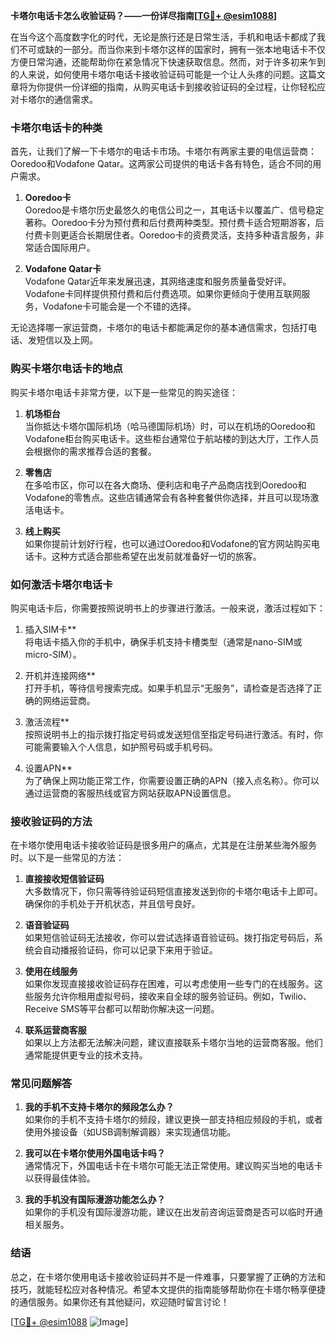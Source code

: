 **卡塔尔电话卡怎么收验证码？——一份详尽指南[[TG💪+ @esim1088](https://t.me/s/esim1088)]**

在当今这个高度数字化的时代，无论是旅行还是日常生活，手机和电话卡都成了我们不可或缺的一部分。而当你来到卡塔尔这样的国家时，拥有一张本地电话卡不仅方便日常沟通，还能帮助你在紧急情况下快速获取信息。然而，对于许多初来乍到的人来说，如何使用卡塔尔电话卡接收验证码可能是一个让人头疼的问题。这篇文章将为你提供一份详细的指南，从购买电话卡到接收验证码的全过程，让你轻松应对卡塔尔的通信需求。

### 卡塔尔电话卡的种类

首先，让我们了解一下卡塔尔的电话卡市场。卡塔尔有两家主要的电信运营商：Ooredoo和Vodafone Qatar。这两家公司提供的电话卡各有特色，适合不同的用户需求。

1. **Ooredoo卡**  
   Ooredoo是卡塔尔历史最悠久的电信公司之一，其电话卡以覆盖广、信号稳定著称。Ooredoo卡分为预付费和后付费两种类型。预付费卡适合短期游客，后付费卡则更适合长期居住者。Ooredoo卡的资费灵活，支持多种语言服务，非常适合国际用户。

2. **Vodafone Qatar卡**  
   Vodafone Qatar近年来发展迅速，其网络速度和服务质量备受好评。Vodafone卡同样提供预付费和后付费选项。如果你更倾向于使用互联网服务，Vodafone卡可能会是一个不错的选择。

无论选择哪一家运营商，卡塔尔的电话卡都能满足你的基本通信需求，包括打电话、发短信以及上网。

### 购买卡塔尔电话卡的地点

购买卡塔尔电话卡非常方便，以下是一些常见的购买途径：

1. **机场柜台**  
   当你抵达卡塔尔国际机场（哈马德国际机场）时，可以在机场的Ooredoo和Vodafone柜台购买电话卡。这些柜台通常位于航站楼的到达大厅，工作人员会根据你的需求推荐合适的套餐。

2. **零售店**  
   在多哈市区，你可以在各大商场、便利店和电子产品商店找到Ooredoo和Vodafone的零售点。这些店铺通常会有各种套餐供你选择，并且可以现场激活电话卡。

3. **线上购买**  
   如果你提前计划好行程，也可以通过Ooredoo和Vodafone的官方网站购买电话卡。这种方式适合那些希望在出发前就准备好一切的旅客。

### 如何激活卡塔尔电话卡

购买电话卡后，你需要按照说明书上的步骤进行激活。一般来说，激活过程如下：

1. 插入SIM卡**  
   将电话卡插入你的手机中，确保手机支持卡槽类型（通常是nano-SIM或micro-SIM）。

2. 开机并连接网络**  
   打开手机，等待信号搜索完成。如果手机显示“无服务”，请检查是否选择了正确的网络运营商。

3. 激活流程**  
   按照说明书上的指示拨打指定号码或发送短信至指定号码进行激活。有时，你可能需要输入个人信息，如护照号码或手机号码。

4. 设置APN**  
   为了确保上网功能正常工作，你需要设置正确的APN（接入点名称）。你可以通过运营商的客服热线或官方网站获取APN设置信息。

### 接收验证码的方法

在卡塔尔使用电话卡接收验证码是很多用户的痛点，尤其是在注册某些海外服务时。以下是一些常见的方法：

1. **直接接收短信验证码**  
   大多数情况下，你只需等待验证码短信直接发送到你的卡塔尔电话卡上即可。确保你的手机处于开机状态，并且信号良好。

2. **语音验证码**  
   如果短信验证码无法接收，你可以尝试选择语音验证码。拨打指定号码后，系统会自动播报验证码，你可以记录下来用于验证。

3. **使用在线服务**  
   如果你发现直接接收验证码存在困难，可以考虑使用一些专门的在线服务。这些服务允许你租用虚拟号码，接收来自全球的服务验证码。例如，Twilio、Receive SMS等平台都可以帮助你解决这一问题。

4. **联系运营商客服**  
   如果以上方法都无法解决问题，建议直接联系卡塔尔当地的运营商客服。他们通常能提供更专业的技术支持。

### 常见问题解答

1. **我的手机不支持卡塔尔的频段怎么办？**  
   如果你的手机不支持卡塔尔的频段，建议更换一部支持相应频段的手机，或者使用外接设备（如USB调制解调器）来实现通信功能。

2. **我可以在卡塔尔使用外国电话卡吗？**  
   通常情况下，外国电话卡在卡塔尔可能无法正常使用。建议购买当地的电话卡以获得最佳体验。

3. **我的手机没有国际漫游功能怎么办？**  
   如果你的手机没有国际漫游功能，建议在出发前咨询运营商是否可以临时开通相关服务。

### 结语

总之，在卡塔尔使用电话卡接收验证码并不是一件难事，只要掌握了正确的方法和技巧，就能轻松应对各种情况。希望本文提供的指南能够帮助你在卡塔尔畅享便捷的通信服务。如果你还有其他疑问，欢迎随时留言讨论！

[[TG💪+ @esim1088](https://t.me/s/esim1088) ![Image](https://i.postimg.cc/4NQfJmqS/Snipaste-2025-05-13-00-14-12.png)]
